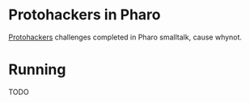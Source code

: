 # Protohackers in Pharo

[Protohackers](https://protohackers.com) challenges completed in Pharo smalltalk, cause whynot.

# Running

TODO
